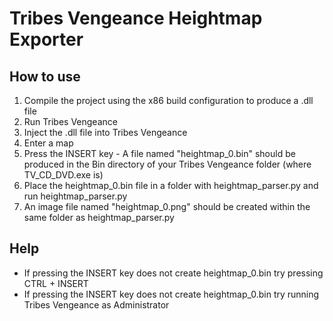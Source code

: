 # Tribes Vengeance Heightmap Exporter
## How to use

1. Compile the project using the x86 build configuration to produce a .dll file
2. Run Tribes Vengeance
3. Inject the .dll file into Tribes Vengeance
4. Enter a map
5. Press the INSERT key - A file named "heightmap_0.bin" should be produced in the Bin directory of your Tribes Vengeance folder (where TV_CD_DVD.exe is)
6. Place the heightmap_0.bin file in a folder with heightmap_parser.py and run heightmap_parser.py
7. An image file named "heightmap_0.png" should be created within the same folder as heightmap_parser.py

## Help
- If pressing the INSERT key does not create heightmap_0.bin try pressing CTRL + INSERT
- If pressing the INSERT key does not create heightmap_0.bin try running Tribes Vengeance as Administrator